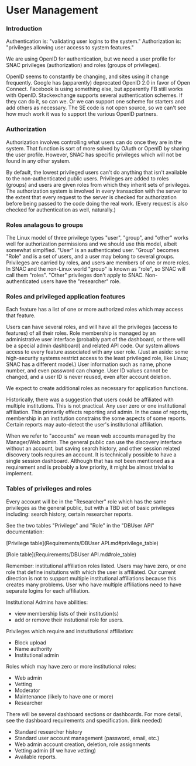 # User Management

### Introduction

Authentication is: "validating user logins to the system." Authorization is: "privileges
allowing user access to system features."

We are using OpenID for authentication, but we need a user profile for SNAC privileges (authorization) and
roles (groups of privileges).

OpenID seems to constantly be changing, and sites using it change frequently. Google has (apparently)
deprecated OpenID 2.0 in favor of Open Connect. Facebook is using something else, but apparently FB still
works with OpenID. Stackexchange supports several authentication schemes. If they can do it, so can we. Or we
can support one scheme for starters and add others as necessary. The SE code is not open source, so we can't
see how much work it was to support the various OpenID partners.

### Authorization

Authorization involves controlling what users can do once they are in the system. That function is sort of
more solved by OAuth or OpenID by sharing the user profile. However, SNAC has specific privileges which will
not be found in any other system.

By default, the lowest privileged users can't do anything that isn't available to the non-authenticated public
users. Privileges are added to roles (groups) and users are given roles from which they inherit sets of 
privileges. The authorization system is involved in every transaction with the server to the extent that every
request to the server is checked for authorization before being passed to the code doing the real work. (Every
request is also checked for authentication as well, naturally.)

### Roles analagous to groups

The Linux model of three privilege types "user", "group", and "other" works well for authorization permissions
and we should use this model, albeit somewhat simplfied.  "User" is an authenticated user. "Group" becomes
"Role" and is a set of users, and a user may belong to several groups. Privileges are carried by roles, and
users are members of one or more roles. In SNAC and the non-Linux world "group" is known as "role", so SNAC
will call them "roles". "Other" privileges don't apply to SNAC. Non-authenticated users have the "researcher"
role.

### Roles and privileged application features

Each feature has a list of one or more authorized roles which may access that feature.

Users can have several roles, and will have all the privileges (access to features) of all their roles. Role
membership is managed by an administrative user interface (probably part of the dashboard, or there will be a
special admin dashboard) and related API code. Our system allows access to every feature associated with any
user role. (Just an aside: some high-security systems restrict access to the least privileged role, like
Linux; SNAC has a different model.) User information such as name, phone number, and even password can
change. User ID values cannot be changed, and a user ID is never reused, even after account deletion.

We expect to create additional roles as necessary for application functions.

Historically, there was a suggestion that users could be affiliated with multiple institutions. This is not
practical. Any user zero or one institutional affiliation. This primarily effects reporting and admin. In the
case of reports, membership in an institution constrains the some aspects of some reports. Certain reports may
auto-detect the user's institutional affiliation.

When we refer to "accounts" we mean web accounts managed by the Manager/Web admin. The general
public can use the discovery interface without an account, but saving search history, and other
session related discovery tools requires an account. It is technically possible to have a single session
dashboard. Although that has not been mentioned as a requirement and is probably a low priority, it might be
almost trivial to implement.

### Tables of privileges and roles

Every account will be in the "Researcher" role which has the same privileges as the general public, but with a
TBD set of basic privileges including: search history, certain researcher reports.

See the two tables "Privilege" and "Role" in the "DBUser API" documentation:

[Privilege table](Requirements/DBUser API.md#privilege_table)

[Role table](Requirements/DBUser API.md#role_table)

Remember: institutional affiliation roles listed. Users may have zero, or one role that define insitutions
with which the user is affiliated. Our current direction is not to support multiple institutional affiliations
because this creates many problems. User who have multiple affiliations need to have separate logins for each
affiliation.

Institutional Admins have abilities:

- view membership lists of their institution(s)
- add or remove their instutional role for users.

Privileges which require and instutitutional affiliation:

- Block upload
- Name authority
- Institutional admin

Roles which may have zero or more institutional roles:

- Web admin
- Vetting
- Moderator
- Maintenance (likely to have one or more)
- Researcher


There will be several dashboard sections or dashboards. For more detail, see the dashboard requirements and
specification. (link needed)

- Standard researcher history
- Standard user account management (password, email, etc.)
- Web admin account creation, deletion, role assignments
- Vetting admin (if we have vetting)
- Available reports.
